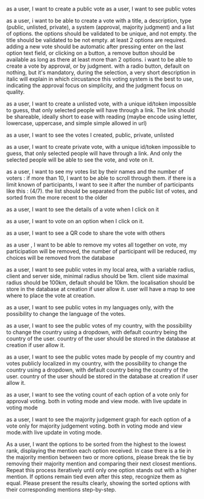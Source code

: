 as a user, I want to create a public vote
as a user, I want to see public votes

as a user, i want to be able to create a vote with a title, a description, type (public, unlisted, private), a system (approval, majority judgment) and a list of options. the options should be validated to be unique, and not empty. the title should be validated to be not empty. at least 2 options are required. adding a new vote should be automatic after pressing enter on the last option text field, or clicking on a button, a remove button should be available as long as there at least more than 2 options. i want to be able to create a vote by approval, or by judgment. with a radio button, default on nothing, but it's mandatory, during the selection, a very short description in italic will explain in which circustance this voting system is the best to use, indicating the approval focus on simplicity, and the judgment focus on quality.

as a user, I want to create a unlisted vote, with a unique id/token impossible to guess, that only selected people will have through a link. The link should be shareable, ideally short to ease with reading (maybe encode using letter, lowercase, uppercase, and simple simple allowed in url)

as a user, I want to see the votes I created, public, private, unlisted

as a user, I want to create private vote, with a unique id/token impossible to guess, that only selected people will have through a link. And only the selected people will be able to see the vote, and vote on it.

as a user, I want to see my votes list by their names and the number of voters : if more than 10, I want to be able to scroll through them. if there is a limit known of participants, I want to see it after the number of participants like this : (4/7). the list should be separated from the public list of votes, and sorted from the more recent to the older

as a user, I want to see the details of a vote when I click on it

as a user, I want to vote on an option when I click on it.

as a user, I want to see a QR code to share the vote with others

as a user , I want to be able to remove my votes all together on vote, my participation will be removed, the number of participant will be reduced, my choices will be removed from the database

as a user, I want to see public votes in my local area, with a variable radius, client and server side, minimal radius should be 1km. client side maximal radius should be 100km, default should be 10km. the localisation should be store in the database at creation if user allow it. user will have a map to see where to place the vote at creation.

as a user, I want to see public votes in my languages only, with the possibility to change the language of the votes.

as a user, I want to see the public votes of my country, with the possibility to change the country using a dropdown, with default country being the country of the user. country of the user should be stored in the database at creation if user allow it.

as a user, I want to see the public votes made by people of my country and votes publicly localized in my country, with the possibility to change the country using a dropdown, with default country being the country of the user. country of the user should be stored in the database at creation if user allow it.

as a user, I want to see the voting count of each option of a vote only for approval voting. both in voting mode and view mode. with live update in voting mode

as a user, I want to see the majority judgement graph for each option of a vote only for majority judgement voting. both in voting mode and view mode.with live update in voting mode.

As a user, I want the options to be sorted from the highest to the lowest rank, displaying the mention each option received. In case there is a tie in the majority mention between two or more options, please break the tie by removing their majority mention and comparing their next closest mentions. Repeat this process iteratively until only one option stands out with a higher mention. If options remain tied even after this step, recognize them as equal. Please present the results clearly, showing the sorted options with their corresponding mentions step-by-step.